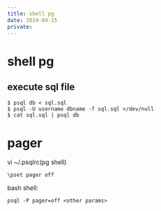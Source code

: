 ```yaml
---
title: shell pg
date: 2019-04-15
private:
---
```

# shell pg


## execute sql file

    $ psql db < sql.sql 
    $ psql -U username dbname -f sql.sql >/dev/null
    $ cat sql.sql | psql db 

# pager
vi ~/.psqlrc(pg shell)

    \pset pager off

bash shell:

    psql -P pager=off <other params>



